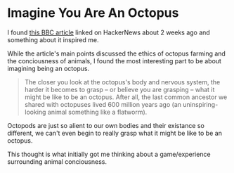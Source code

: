 # Imagine You Are An Octopus

I found [this BBC article](https://www.bbc.com/future/article/20220720-do-octopuses-feel-pain) linked on HackerNews about 2 weeks ago and something about it inspired me.

While the article's main points discussed the ethics of octopus farming and the conciousness of animals, I found the most interesting part to be about imagining being an octopus.

> The closer you look at the octopus's body and nervous system, the harder it becomes to grasp – or believe you are grasping – what it might be like to be an octopus. After all, the last common ancestor we shared with octopuses lived 600 million years ago (an uninspiring-looking animal something like a flatworm).

Octopods are just so alient to our own bodies and their existance so different, we can't even begin to really grasp what it might be like to be an octopus.

This thought is what initially got me thinking about a game/experience surrounding animal conciousness. 